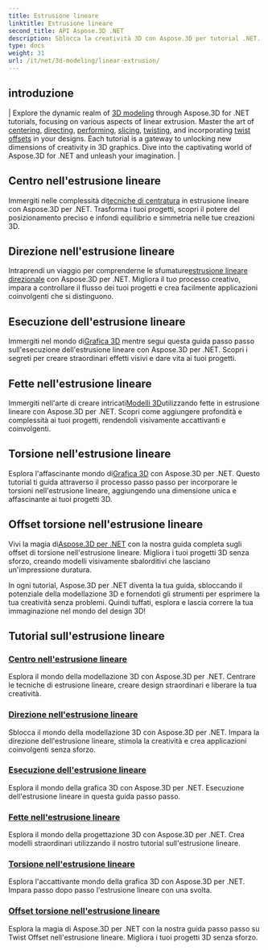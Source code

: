 ```yaml
---
title: Estrusione lineare
linktitle: Estrusione lineare
second_title: API Aspose.3D .NET
description: Sblocca la creatività 3D con Aspose.3D per tutorial .NET. Padroneggia le tecniche di estrusione lineare, migliora i design ed eleva i tuoi progetti senza sforzo.
type: docs
weight: 31
url: /it/net/3d-modeling/linear-extrusion/
---
```

## introduzione
| Explore the dynamic realm of [3D modeling](./center-in-linear-extrusion/) through Aspose.3D for .NET tutorials, focusing on various aspects of linear extrusion. Master the art of [centering](./center-in-linear-extrusion/), [directing](./direction-in-linear-extrusion/), [performing](./performing-linear-extrusion/), [slicing](./slices-in-linear-extrusion/), [twisting](./twist-in-linear-extrusion/), and incorporating [twist offsets](./twist-offset-in-linear-extrusion/) in your designs. Each tutorial is a gateway to unlocking new dimensions of creativity in 3D graphics. Dive into the captivating world of Aspose.3D for .NET and unleash your imagination. |

## Centro nell'estrusione lineare
 Immergiti nelle complessità di[tecniche di centratura](./center-in-linear-extrusion/) in estrusione lineare con Aspose.3D per .NET. Trasforma i tuoi progetti, scopri il potere del posizionamento preciso e infondi equilibrio e simmetria nelle tue creazioni 3D.

## Direzione nell'estrusione lineare
 Intraprendi un viaggio per comprenderne le sfumature[estrusione lineare direzionale](./direction-in-linear-extrusion/) con Aspose.3D per .NET. Migliora il tuo processo creativo, impara a controllare il flusso dei tuoi progetti e crea facilmente applicazioni coinvolgenti che si distinguono.

## Esecuzione dell'estrusione lineare
 Immergiti nel mondo di[Grafica 3D](./performing-linear-extrusion/) mentre segui questa guida passo passo sull'esecuzione dell'estrusione lineare con Aspose.3D per .NET. Scopri i segreti per creare straordinari effetti visivi e dare vita ai tuoi progetti.

## Fette nell'estrusione lineare
 Immergiti nell'arte di creare intricati[Modelli 3D](./slices-in-linear-extrusion/)utilizzando fette in estrusione lineare con Aspose.3D per .NET. Scopri come aggiungere profondità e complessità ai tuoi progetti, rendendoli visivamente accattivanti e coinvolgenti.

## Torsione nell'estrusione lineare
 Esplora l'affascinante mondo di[Grafica 3D](./twist-in-linear-extrusion/) con Aspose.3D per .NET. Questo tutorial ti guida attraverso il processo passo passo per incorporare le torsioni nell'estrusione lineare, aggiungendo una dimensione unica e affascinante ai tuoi progetti 3D.

## Offset torsione nell'estrusione lineare
 Vivi la magia di[Aspose.3D per .NET](./twist-offset-in-linear-extrusion/) con la nostra guida completa sugli offset di torsione nell'estrusione lineare. Migliora i tuoi progetti 3D senza sforzo, creando modelli visivamente sbalorditivi che lasciano un'impressione duratura.

In ogni tutorial, Aspose.3D per .NET diventa la tua guida, sbloccando il potenziale della modellazione 3D e fornendoti gli strumenti per esprimere la tua creatività senza problemi. Quindi tuffati, esplora e lascia correre la tua immaginazione nel mondo del design 3D!
## Tutorial sull'estrusione lineare
### [Centro nell'estrusione lineare](./center-in-linear-extrusion/)
Esplora il mondo della modellazione 3D con Aspose.3D per .NET. Centrare le tecniche di estrusione lineare, creare design straordinari e liberare la tua creatività.
### [Direzione nell'estrusione lineare](./direction-in-linear-extrusion/)
Sblocca il mondo della modellazione 3D con Aspose.3D per .NET. Impara la direzione dell'estrusione lineare, stimola la creatività e crea applicazioni coinvolgenti senza sforzo.
### [Esecuzione dell'estrusione lineare](./performing-linear-extrusion/)
Esplora il mondo della grafica 3D con Aspose.3D per .NET. Esecuzione dell'estrusione lineare in questa guida passo passo.
### [Fette nell'estrusione lineare](./slices-in-linear-extrusion/)
Esplora il mondo della progettazione 3D con Aspose.3D per .NET. Crea modelli straordinari utilizzando il nostro tutorial sull'estrusione lineare.
### [Torsione nell'estrusione lineare](./twist-in-linear-extrusion/)
Esplora l'accattivante mondo della grafica 3D con Aspose.3D per .NET. Impara passo dopo passo l'estrusione lineare con una svolta.
### [Offset torsione nell'estrusione lineare](./twist-offset-in-linear-extrusion/)
Esplora la magia di Aspose.3D per .NET con la nostra guida passo passo su Twist Offset nell'estrusione lineare. Migliora i tuoi progetti 3D senza sforzo.
